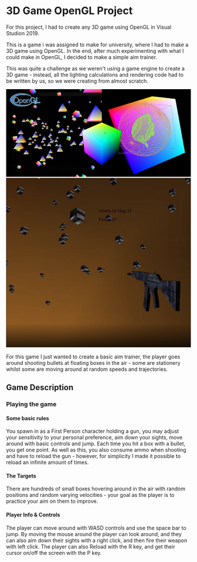 # 3D Game OpenGL Project

For this project, I had to create any 3D game using OpenGL in Visual Studion 2019.

This is a game i was assigned to make for university, where I had to make a 3D game using OpenGL. In the end, after much experimenting with what I could make in OpenGL, I decided to make a simple aim trainer. 

This was quite a challenge as we weren't using a game engine to create a 3D game - instead, all the lighting calculations and rendering code had to be written by us, so we were creating from almost scratch.

![My 3D OpenGL Scene](https://github.com/WedgeManWik/OpenGL-Readme-Website/blob/main/OpenGLCover.png?raw=true)
![My 3D FPS Shooter Game](https://github.com/WedgeManWik/OpenGL-Readme-Website/blob/main/FPS_OpenGL.PNG?raw=true)

For this game I just wanted to create a basic aim trainer, the player goes around shooting bullets at floating boxes in the air - some are stationery whilst some are moving around at random speeds and trajectories.

## Game Description 

### Playing the game

#### Some basic rules

You spawn in as a First Person character holding a gun, you may adjust your sensitivity to your personal preference, aim down your sights, move around with basic controls and jump. Each time you hit a box with a bullet, you get one point. As well as this, you also consume ammo when shooting and have to reload the gun - however, for simplicity I made it possible to reload an infinite amount of times.

#### The Targets

There are hundreds of small boxes hovering around in the air with random positions and random varying velocities - your goal as the player is to practice your aim on them to improve.

#### Player Info & Controls

The player can move around with WASD controls and use the space bar to jump. By moving the mouse around the player can look around, and they can also aim down their sights with a right click, and then fire their weapon with left click. The player can also Reload with the R key, and get their cursor on/off the screen with the P key.
 

